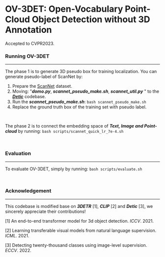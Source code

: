 # OV-3DET: Open-Vocabulary Point-Cloud Object Detection without 3D Annotation

Accepted to CVPR2023. &emsp;

###  Running OV-3DET

------

The phase 1 is to generate 3D pseudo box for training localization. You can generate pseudo-label of ScanNet by:

1. Prepare the [ScanNet](https://github.com/lyhdet/OV-3DET/blob/main/Prepare_ScanNet.md) dataset.
2. Moving:  "***domo.py***, ***scannet_pseudo_make.sh***, ***scannet_util.py*** " to the ***[Detic](https://github.com/facebookresearch/Detic)*** codebase.
3. Run the ***scannet_pseudo_make.sh***:    `bash scannet_pseudo_make.sh`
4. Replace the ground truth box of the training set with pseudo label.

 &emsp;

The phase 2 is to connect the embedding space of ***Text, Image and Point-cloud*** by running:  `bash scripts/scannet_quick_lr_7e-4.sh`


&emsp;
###  Evaluation

------

To evaluate OV-3DET, simply by running: `bash scripts/evaluate.sh`

&emsp;

### Acknowledgement

------

This codebase is modified base on ***3DETR*** [1], ***CLIP*** [2] and ***Detic*** [3], we sincerely appreciate their contributions!

[1] An end-to-end transformer model for 3d object detection. *ICCV*. 2021.

[2] Learning transferable visual models from natural language supervision. *ICML*. 2021.

[3] Detecting twenty-thousand classes using image-level supervision. *ECCV*. 2022.
